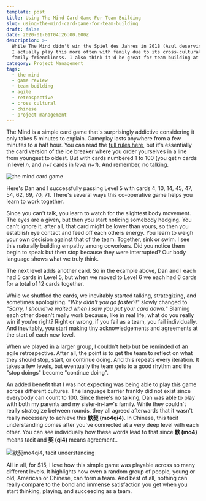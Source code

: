 ```yaml
---
template: post
title: Using The Mind Card Game For Team Building
slug: using-the-mind-card-game-for-team-building
draft: false
date: 2020-01-01T04:26:00.000Z
description: >-
  While The Mind didn't win the Spiel des Jahres in 2018 (Azul deservingly won),
  I actually play this more often with family due to its cross-cultural and
  family-friendliness. I also think it'd be great for team building at work.
category: Project Management
tags:
  - the mind
  - game review
  - team building
  - agile
  - retrospective
  - cross cultural
  - chinese
  - project management
---
```

The Mind is a simple card game that's surprisingly addictive considering it only takes 5 minutes to explain. Gameplay lasts anywhere from a few minutes to a half hour. You can read the [full rules here](https://boardgamegeek.com/boardgame/244992/mind), but it's essentially the card version of the ice breaker where you order yourselves in a line from youngest to oldest. But with cards numbered 1 to 100 (you get *n* cards in level *n*, and *n+1* cards in *level n+1*). And remember, no talking. 

![the mind card game](/media/2020-01-01_mind.jpg "Dan and I successfully passing Level 5 with cards 4, 10, 14, 45, 47, 54, 62, 69, 70, 71.")

Here's Dan and I successfully passing Level 5 with cards 4, 10, 14, 45, 47, 54, 62, 69, 70, 71. There's several ways this co-operative game helps you learn to work together. 

Since you can't talk, you learn to watch for the slightest body movement. The eyes are a given, but then you start noticing somebody hedging. You can't ignore it, after all, that card might be lower than yours, so then you establish eye contact and feed off each others energy. You learn to weigh your own decision against that of the team. Together, sink or swim. I see this naturally building empathy among coworkers. Did you notice them begin to speak but then stop because they were interrupted? Our body language shows what we truly think.     

The next level adds another card. So in the example above, Dan and I each had 5 cards in Level 5, but when we moved to Level 6 we each had 6 cards for a total of 12 cards together. 

While we shuffled the cards, we inevitably started talking, strategizing, and sometimes apologizing. "*Why didn't you go faster?!*" slowly changed to "*Sorry, I should've waited when I saw you put your card down.*"  Blaming each other doesn't really work because, like in real life, what do you really win if you're right? Right or wrong, if you fail as a team, you fail individually. And inevitably, you start making tiny acknowledgements and agreements at the start of each new level. 

When we played in a larger group, I couldn't help but be reminded of an agile retrospective. After all, the point is to get the team to reflect on what they should stop, start, or continue doing. And this repeats every iteration. It takes a few levels, but eventually the team gets to a good rhythm and the "stop doings" become "continue doing".

An added benefit that I was not expecting was being able to play this game across different cultures. The language barrier frankly did not exist since everybody can count to 100. Since there's no talking, Dan was able to play with both my parents and my sister-in-law's family. While they couldn't really strategize between rounds, they all agreed afterwards that it wasn't really necessary to achieve this **默契 (mo4qi4)**. In Chinese, this tacit understanding comes after you've connected at a very deep level with each other. You can see individually how these words lead to that since **默 (mo4)** means tacit and **契 (qi4)** means agreement..

![默契mo4qi4, tacit understanding](/media/2020-01-01_mo4qi4.png "默契 (mo4qi4) means a well coordinated group that has achieved mutual understanding. That makes sense since 默 (mo4) means tacit and 契 (qi4) means agreement.")

All in all, for $15, I love how this simple game was playable across so many different levels. It highlights how even a random group of people, young or old, American or Chinese, can form a team. And best of all, nothing can really compare to the bond and immense satisfaction you get when you start thinking, playing, and succeeding as a team.
